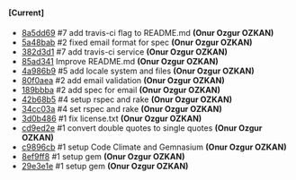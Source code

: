 
#### [Current]

#### 
 * [8a5dd69](8a5dd69) #7 add travis-ci flag to README.md __(Onur Ozgur OZKAN)__
 * [5a48bab](5a48bab) #2 fixed email format for spec __(Onur Ozgur OZKAN)__
 * [382d3d1](382d3d1) #7 add travis-ci service __(Onur Ozgur OZKAN)__
 * [85ad341](85ad341) Improve README.md __(Onur Ozgur OZKAN)__
 * [4a986b9](4a986b9) #5 add locale system and files __(Onur Ozgur OZKAN)__
 * [80f0aea](80f0aea) #2 add email validation __(Onur Ozgur OZKAN)__
 * [189bbba](189bbba) #2 add spec for email __(Onur Ozgur OZKAN)__
 * [42b68b5](42b68b5) #4 setup rspec and rake __(Onur Ozgur OZKAN)__
 * [34cc03a](34cc03a) #4 set rspec and rake __(Onur Ozgur OZKAN)__
 * [3d0b486](3d0b486) #1 fix license.txt __(Onur Ozgur OZKAN)__
 * [cd9ed2e](cd9ed2e) #1 convert double quotes to single quotes __(Onur Ozgur OZKAN)__
 * [c9896cb](c9896cb) #1 setup Code Climate and Gemnasium __(Onur Ozgur OZKAN)__
 * [8ef9ff8](8ef9ff8) #1 setup gem __(Onur Ozgur OZKAN)__
 * [29e3e1e](29e3e1e) #1 setup gem __(Onur Ozgur OZKAN)__
